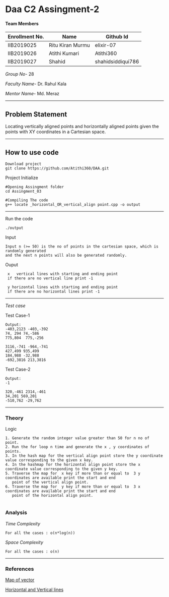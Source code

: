 
# Daa C2 Assingment-2
#### Team Members

|Enrollment No.|Name|Github Id|
|--------------|----|--------|
|IIB2019025|Ritu Kiran Murmu|elixir-07|
|IIB2019026|Atithi Kumari|Atithi360|
|IIB2019027|Shahid|shahidsiddiqui786|



*Group No-* 28

*Faculty Name-* Dr. Rahul Kala 

*Mentor Name-* Md. Meraz

---
## Problem Statement
Locating vertically aligned points and horizontally aligned points given the points
with XY coordinates in a Cartesian space.

---
## How to use code
```
Download project
git clone https://github.com/Atithi360/DAA.git
```
Project Initialize 
```
#Opening Assingment folder
cd Assingment_03

#Compiling The code
g++ locate _horizontal_OR_vertical_align point.cpp -o output
```
---

Run the code
```
./output
```
Input
```
Input n (>= 50) is the no of points in the cartesian space, which is randomly generated 
and the next n points will also be generated randomly.

```
Ouput 
```
 x   vertical lines with starting and ending point  
 if there are no vertical line print -1
 
 y horizontal lines with starting and ending point
 if there are no horizontal lines print -1
```
---
*Test case*

Test Case-1
```
Output:
-403,2123 -403,-392
74, 294 74,-586
775,804  775,-256

3116,-741 -964,-741
427,499 935,499
184,988 -32,988
-692,3816 213,3816

```

Test Case-2
```
Output:
-1

320,-461 2314,-461
34,201 569,201
-510,762 -29,762

```

---
### Theory
Logic
```
1. Generate the random integer value greater than 50 for n no of  point.
2. Run the for loop n time and generate the x , y coordinates of points.
3. In the hash map for the vertical align point store the y coordinate value corresponding to the given x key.
4. In the hashmap for the horizontal align point store the x coordinate value corresponding to the given y key.
5. Traverse the map for  x key if more than or equal to  3 y coordinates are available print the start and end 
   point of the vertical align point.
6. Traverse the map for  y key if more than or equal to  3 x coordinates are available print the start and end
   point of the horizontal align point.
   
```
### Analysis

*Time Complexity*
```
For all the cases : o(n*log(n))
```
*Space Complexity*
```
For all the cases : o(n)
```

---
### References

[Map of vector](https://www.geeksforgeeks.org/map-of-vectors-in-c-stl-with-examples/)
        
[Horizontal and Vertical lines](https://www.varsitytutors.com/hotmath/hotmath_help/topics/horizontal-vertical-lines)



